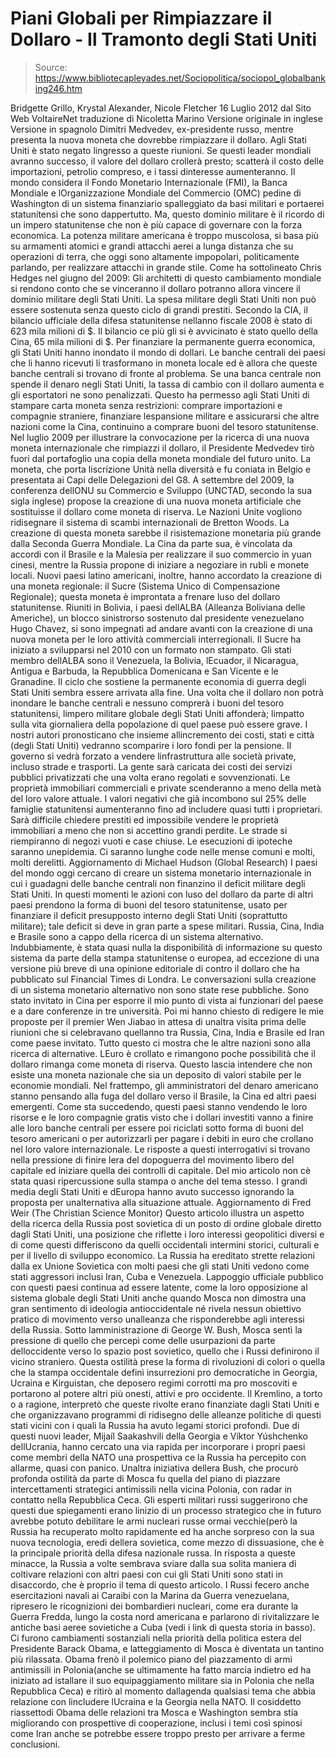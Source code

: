 # Piani Globali per Rimpiazzare il Dollaro - Il Tramonto degli Stati Uniti

> Source: https://www.bibliotecapleyades.net/Sociopolitica/sociopol_globalbanking246.htm

Bridgette Grillo, Krystal Alexander, Nicole Fletcher
16 Luglio 2012
dal Sito Web
VoltaireNet
traduzione
di
Nicoletta Marino
Versione originale in inglese
Versione in spagnolo
Dimitri Medvedev, ex-presidente russo, mentre presenta
la nuova moneta che dovrebbe rimpiazzare il dollaro.
Agli Stati Uniti è stato negato lingresso a queste riunioni. Se questi
leader mondiali avranno successo, il valore del dollaro crollerà presto;
scatterà il costo delle importazioni, petrolio compreso, e i tassi
dinteresse aumenteranno.
Il mondo considera il Fondo Monetario Internazionale (FMI),
la
Banca Mondiale
e lOrganizzazione Mondiale del Commercio (OMC) pedine di Washington di un
sistema finanziario spalleggiato da basi militari e portaerei statunitensi
che sono dappertutto. Ma, questo dominio militare è il ricordo di un impero
statunitense che non è più capace di governare con la forza economica.
La potenza militare americana è troppo muscolosa, si basa più su armamenti
atomici e grandi attacchi aerei a lunga distanza che su operazioni di terra,
che oggi sono altamente impopolari, politicamente parlando, per realizzare
attacchi in grande stile.
Come ha sottolineato Chris Hedges nel giugno del 2009:
Gli architetti di questo cambiamento mondiale si rendono conto che se
vinceranno il dollaro potranno allora vincere il dominio militare degli
Stati Uniti.
La spesa militare degli Stati Uniti non può essere sostenuta senza questo
ciclo di grandi prestiti. Secondo la CIA, il bilancio ufficiale della difesa
statunitense nellanno fiscale 2008 è stato di 623 mila milioni di $. Il
bilancio ce più gli si è avvicinato è stato quello della Cina, 65 mila
milioni di $.
Per finanziare la permanente guerra economica, gli Stati Uniti hanno
inondato il mondo di dollari.
Le banche centrali dei paesi che li hanno ricevuti li trasformano in moneta
locale ed è allora che queste banche centrali si trovano di fronte al
problema. Se una banca centrale non spende il denaro negli Stati Uniti, la
tassa di cambio con il dollaro aumenta e gli esportatori ne sono penalizzati.
Questo ha permesso agli Stati Uniti di stampare carta moneta senza
restrizioni: comprare importazioni e compagnie straniere, finanziare
lespansione militare e assicurarsi che altre nazioni come la Cina,
continuino a comprare buoni del tesoro statunitense.
Nel luglio 2009 per illustrare la convocazione per la ricerca di una nuova
moneta internazionale che rimpiazzi il dollaro, il Presidente Medvedev tirò
fuori dal portafoglio una copia della moneta mondiale del futuro unito. La
moneta, che porta liscrizione Unità nella diversità e fu coniata in
Belgio e presentata ai Capi delle Delegazioni del G8.
A settembre del 2009, la conferenza dellONU su Commercio e Sviluppo (UNCTAD,
secondo la sua sigla inglese) propose la creazione di una nuova moneta
artificiale che sostituisse il dollaro come moneta di riserva.
Le Nazioni Unite vogliono ridisegnare il sistema di scambi internazionali
de Bretton Woods.
La creazione di questa moneta sarebbe il risistemazione monetaria più grande
dalla Seconda Guerra Mondiale. La Cina da parte sua, è vincolata da accordi
con il Brasile e la Malesia per realizzare il suo commercio in yuan cinesi,
mentre la Russia propone di iniziare a negoziare in rubli e monete locali.
Nuovi paesi latino americani, inoltre, hanno accordato la creazione di una
moneta regionale:
il Sucre (Sistema Unico di Compensazione Regionale);
questa moneta è improntata a frenare luso del dollaro statunitense.
Riuniti in Bolivia, i paesi dellALBA
(Alleanza Boliviana delle Americhe),
un blocco sinistrorso sostenuto dal presidente venezuelano Hugo Chavez, si
sono impegnati ad andare avanti con la creazione di una nuova moneta per le
loro attività commerciali interregionali.
Il Sucre ha iniziato a svilupparsi nel 2010 con un formato non stampato. Gli
stati membro dellALBA sono il Venezuela, la Bolivia, lEcuador, il
Nicaragua,
Antigua e Barbuda, la Repubblica Domenicana e San Vicente e le Granadine.
Il ciclo che sostiene la permanente economia di guerra degli Stati Uniti
sembra essere arrivata alla fine. Una volta che il dollaro non potrà
inondare le banche centrali e nessuno comprerà i buoni del tesoro
statunitensi,
limpero militare globale degli Stati Uniti
affonderà;
limpatto sulla vita giornaliera della popolazione di quel paese può essere
grave.
I nostri autori pronosticano che insieme allincremento dei costi, stati e
città (degli Stati Uniti) vedranno scomparire i loro fondi per la pensione.
Il governo si vedrà forzato a vendere linfrastruttura alle società private,
incluso strade e trasporti. La gente sarà caricata dei costi dei servizi
pubblici privatizzati che una volta erano regolati e sovvenzionati.
Le proprietà immobiliari commerciali e private scenderanno a meno della metà
del loro valore attuale.
I valori negativi che già incombono sul 25% delle famiglie statunitensi
aumenteranno fino ad includere quasi tutti i proprietari. Sarà difficile
chiedere prestiti ed impossibile vendere le proprietà immobiliari a meno che
non si accettino grandi perdite. Le strade si riempiranno di negozi vuoti e
case chiuse. Le esecuzioni di ipoteche saranno unepidemia.
Ci saranno lunghe code nelle mense comuni e molti, molti derelitti.
Aggiornamento di Michael Hudson
(Global Research)
I paesi del mondo oggi cercano di creare un sistema monetario internazionale
in cui i guadagni delle banche centrali non finanzino il deficit militare
degli Stati Uniti.
In questi momenti le azioni con luso del dollaro da parte di altri paesi
prendono la forma di buoni del tesoro statunitense, usato per finanziare il
deficit presupposto interno degli Stati Uniti (soprattutto militare); tale
deficit si deve in gran parte a spese militari.
Russia, Cina, India e Brasile sono a cappo della ricerca di un sistema
alternativo. Indubbiamente, è stata quasi nulla la disponibilità di
informazione su questo sistema da parte della stampa statunitense o europea,
ad eccezione di una versione più breve di una opinione editoriale di contro
il dollaro che ha pubblicato sul Financial Times di Londra.
Le conversazioni sulla creazione di un sistema monetario alternativo non
sono state rese pubbliche.
Sono stato invitato in Cina per esporre il mio punto di vista ai funzionari
del paese e a dare conferenze in tre università. Poi mi hanno chiesto di
redigere le mie proposte per il premier Wen Jiabao in attesa di unaltra
visita prima delle riunioni che si celebravano quellanno tra Russia, Cina,
India e Brasile ed Iran come paese invitato.
Tutto questo ci mostra che le altre nazioni sono alla ricerca di
alternative. LEuro è crollato e rimangono poche possibilità che il dollaro
rimanga come moneta di riserva. Questo lascia intendere che non esiste una
moneta nazionale che sia un deposito di valori stabile per le economie
mondiali.
Nel frattempo, gli amministratori del denaro americano stanno pensando alla
fuga del dollaro verso il Brasile, la Cina ed altri paesi emergenti.
Come sta succedendo, questi paesi stanno vendendo le loro risorse e le loro
compagnie gratis visto che i dollari investiti vanno a finire alle loro
banche centrali per essere poi riciclati sotto forma di buoni del tesoro
americani o per autorizzarli per pagare i debiti in euro che crollano nel
loro valore internazionale.
Le risposte a questi interrogativi si trovano nella pressione di finire
lera del dopoguerra del movimento libero del capitale ed iniziare quella
dei controlli di capitale.
Del mio articolo non cè stata quasi ripercussione sulla stampa o anche del
tema stesso. I grandi media degli Stati Uniti e dEuropa hanno avuto
successo ignorando la proposta per unalternativa alla situazione attuale.
Aggiornamento di Fred Weir
(The Christian Science Monitor)
Questo articolo illustra un aspetto della ricerca della Russia post
sovietica di un posto di ordine globale diretto dagli Stati Uniti, una
posizione che riflette i loro interessi geopolitici diversi e di come questi
differiscono da quelli occidentali intermini storici, culturali e per il
livello di sviluppo economico.
La Russia ha ereditato strette relazioni dalla ex Unione Sovietica con molti
paesi che gli stati Uniti vedono come stati aggressori inclusi Iran, Cuba
e Venezuela.
Lappoggio ufficiale pubblico con questi paesi continua ad essere latente,
come la loro opposizione al sistema globale degli Stati Uniti anche quando
Mosca non dimostra una gran sentimento di ideologia antioccidentale né
rivela nessun obiettivo pratico di movimento verso unalleanza che
risponderebbe agli interessi della Russia.
Sotto
lamministrazione di George W. Bush, Mosca sentì la pressione di
quello che percepì come delle usurpazioni da parte delloccidente verso lo
spazio post sovietico, quello che i Russi definirono il vicino straniero.
Questa ostilità prese la forma di rivoluzioni di colori o quella che la
stampa occidentale definì insurrezioni pro democratiche in Georgia,
Ucraina e Kirguistan, che deposero regimi corrotti ma pro moscoviti e
portarono al potere altri più onesti, attivi e pro occidente.
Il Kremlino, a torto o a ragione, interpretò che queste rivolte erano
finanziate dagli Stati Uniti e che organizzavano programmi di ridisegno
delle alleanze politiche di questi stati vicini con i quali la Russia ha
avuto legami storici profondi.
Due di questi nuovi leader, Mijaíl Saakashvili della Georgia e Víktor
Yúshchenko dellUcrania, hanno cercato una via rapida per incorporare i
propri paesi come membri della
NATO una prospettiva ce la Russia ha
percepito con allarme, quasi con panico.
Unaltra iniziativa dellera Bush, che procurò profonda ostilità da parte di
Mosca fu quella del piano di piazzare intercettamenti strategici antimissili
nella vicina Polonia, con radar in contatto nella Repubblica Ceca.
Gli esperti militari russi suggerirono che questi due spiegamenti erano
linizio di un processo strategico che in futuro avrebbe potuto debilitare
le armi nucleari russe ormai vecchie(però la Russia ha recuperato molto
rapidamente ed ha anche sorpreso con la sua nuova tecnologia, eredi dellera
sovietica, come mezzo di dissuasione, che è la principale priorità della
difesa nazionale russa.
In risposta a queste minacce, la Russia a volte sembrava sviare dalla sua
solita maniera di coltivare relazioni con altri paesi con cui gli Stati
Uniti sono stati in disaccordo, che è proprio il tema di questo articolo.
I Russi fecero anche esercitazioni navali ai Caraibi con la Marina da Guerra
venezuelana, ripresero le ricognizioni dei bombardieri nucleari, come era durante la Guerra Fredda,
lungo la costa nord americana e parlarono di rivitalizzare le antiche basi
aeree sovietiche a Cuba (vedi i link di questa storia in basso).
Ci furono cambiamenti sostanziali nella priorità della politica estera del
Presidente
Barack Obama,
e latteggiamento di Mosca è diventata un tantino più rilassata.
Obama frenò il polemico piano del piazzamento di armi antimissili in
Polonia(anche se ultimamente ha fatto marcia indietro ed ha iniziato ad
istallare il suo equipaggiamento militare sia in Polonia che nella
Repubblica Ceca) e ritirò al momento dallagenda qualsiasi tema che abbia
relazione con lincludere lUcraina e la Georgia nella NATO.
Il cosiddetto riassettodi Obama delle relazioni tra Mosca e Washington
sembra stia migliorando con prospettive di cooperazione, inclusi i temi così
spinosi come Iran anche se potrebbe essere troppo presto per arrivare a
ferme conclusioni.

